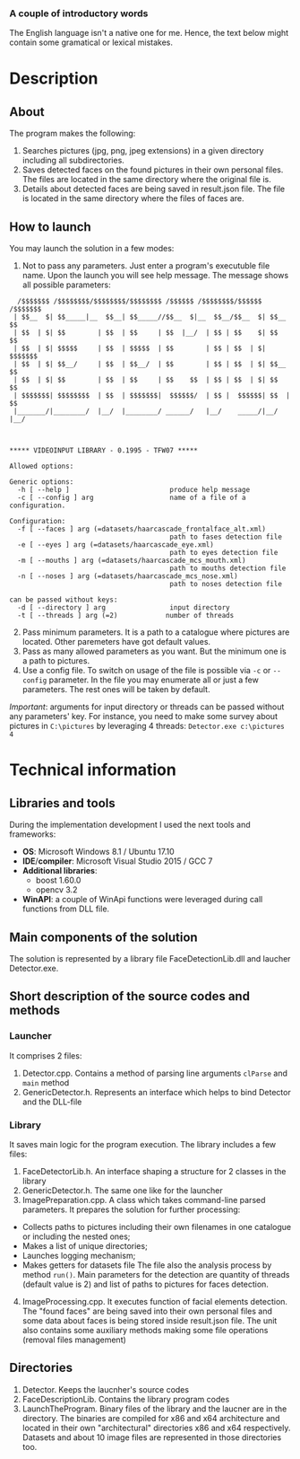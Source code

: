
### A couple of introductory words
The English language isn't a native one for me. Hence, the text below might contain some gramatical or lexical mistakes.

# Description
## About
The program makes the following:
1. Searches pictures (jpg, png, jpeg extensions) in a given directory including all subdirectories. 
2. Saves detected faces on the found pictures in their own personal files. The files are located in the same directory where the 
original file is.
3. Details about detected faces are being saved in result.json file. The file is located in the same directory where the files 
of faces are.

## How to launch
You may launch the solution in a few modes:
1. Not to pass any parameters. Just enter a program's executuble file name. Upon the launch you will see help message. The message shows 
all possible parameters:

```C:\Users\Ruslan\Source\Repos\facedetector\LaunchTheProgram\x64>Detector.exe
  /$$$$$$$ /$$$$$$$$/$$$$$$$$/$$$$$$$$ /$$$$$$ /$$$$$$$$/$$$$$$ /$$$$$$$
 | $$__  $| $$_____|__  $$__| $$_____//$$__  $|__  $$__/$$__  $| $$__  $$
 | $$  | $| $$        | $$  | $$     | $$  |__/  | $$ | $$    $| $$    $$
 | $$  | $| $$$$$     | $$  | $$$$$  | $$        | $$ | $$  | $| $$$$$$$
 | $$  | $| $$__/     | $$  | $$__/  | $$        | $$ | $$  | $| $$__  $$
 | $$  | $| $$        | $$  | $$     | $$    $$  | $$ | $$  | $| $$    $$
 | $$$$$$$| $$$$$$$$  | $$  | $$$$$$$|  $$$$$$/  | $$ |  $$$$$$| $$  | $$
 |_______/|________/  |__/  |________/ ______/   |__/    _____/|__/  |__/



***** VIDEOINPUT LIBRARY - 0.1995 - TFW07 *****

Allowed options:

Generic options:
  -h [ --help ]                         produce help message
  -c [ --config ] arg                   name of a file of a configuration.

Configuration:
  -f [ --faces ] arg (=datasets/haarcascade_frontalface_alt.xml)
                                        path to fases detection file
  -e [ --eyes ] arg (=datasets/haarcascade_eye.xml)
                                        path to eyes detection file
  -m [ --mouths ] arg (=datasets/haarcascade_mcs_mouth.xml)
                                        path to mouths detection file
  -n [ --noses ] arg (=datasets/haarcascade_mcs_nose.xml)
                                        path to noses detection file

can be passed without keys:
  -d [ --directory ] arg                input directory
  -t [ --threads ] arg (=2)            number of threads
  ```
2. Pass minimum parameters. It is a path to a catalogue where pictures are located. Other paremeters have got default values.
3. Pass as many allowed parameters as you want. But the minimum one is a path to pictures.
4. Use a config file. To switch on usage of the file is possible via `-c` or `--config` parameter.
In the file you may enumerate all or just a few parameters. The rest ones will be taken by default.

_Important_: arguments for input directory or threads can be passed without any parameters' key.
For instance, you need to make some survey about pictures in `C:\pictures` by leveraging 4 threads:
`Detector.exe c:\pictures 4`

# Technical information
## Libraries and tools
During the implementation development I used the next tools and frameworks:
* __OS__: Microsoft Windows 8.1 / Ubuntu 17.10
* __IDE__/__compiler__: Microsoft Visual Studio 2015 / GCC 7
* __Additional libraries__: 
  - boost 1.60.0
  - opencv 3.2  
* __WinAPI__: a couple of WinApi functions were leveraged during call functions from DLL file.

## Main components of the solution
The solution is represented by a library file FaceDetectionLib.dll and laucher Detector.exe.

## Short description of the source codes and methods
### Launcher
It comprises 2 files:
1. Detector.cpp. Contains a method of parsing line arguments `clParse` and `main` method
2. GenericDetector.h. Represents an interface which helps to bind Detector and the DLL-file

### Library
It saves main logic for the program execution. The library includes a few files:
1. FaceDetectorLib.h. An interface shaping a structure for 2 classes in the library
2. GenericDetector.h. The same one like for the launcher
3. ImagePreparation.cpp. A class which takes command-line parsed parameters. It prepares the solution for further processing:
  * Collects paths to pictures including their own filenames in one catalogue or including the nested ones;
  * Makes a list of unique directories;
  * Launches logging mechanism;
  * Makes getters for datasets file
 The file also the analysis process by method `run()`. Main parameters for the detection are quantity of threads (default value is 2) and list of paths to pictures for faces detection. 
 4. ImageProcessing.cpp. It executes function of facial elements detection. The "found faces" are being saved into their own personal files and some data about faces is being stored inside result.json file. The unit also contains some auxiliary methods making some file operations (removal files management)
 
 ## Directories
 1. Detector. Keeps the laucnher's source codes
 2. FaceDescriptionLib. Contains the library program codes
 3. LaunchTheProgram. Binary files of the library and the laucner are in the directory. The binaries are compiled for x86 and x64 architecture and located in their own "architectural" directories x86 and x64 respectively. Datasets and about 10 image files are represented in those directories too.
